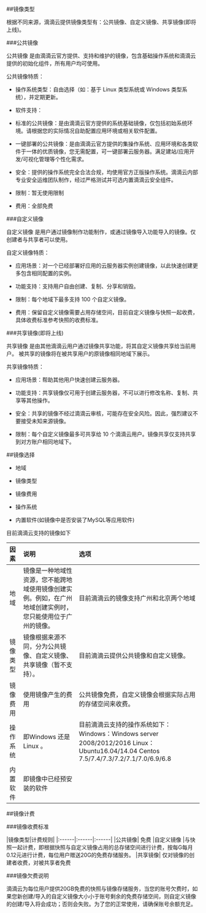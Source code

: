 
##镜像类型

根据不同来源，滴滴云提供镜像类型有：公共镜像、自定义镜像、共享镜像(即将上线)。

###公共镜像

公共镜像 是由滴滴云官方提供、支持和维护的镜像，包含基础操作系统和滴滴云提供的初始化组件，所有用户均可使用。

公共镜像特质：

* 操作系统类型：自由选择（如：基于 Linux 类型系统或 Windows 类型系统），并定期更新。

* 软件支持：

 * 标准的公共镜像：是由滴滴云官方提供的系统基础镜像，仅包括初始系统环境。请根据您的实际情况自助配置应用环境或相关软件配置。

 * 一键部署的公共镜像：是由滴滴云官方提供的集操作系统、应用环境和各类软件于一体的优质镜像，您无需配置，可一键部署云服务器。满足建站/应用开发/可视化管理等个性化需求。

* 安全：提供的操作系统完全合法合规，均使用官方正版操作系统。滴滴云内部专业安全运维团队制作，经过严格测试并可选内置滴滴云安全组件。

* 限制：暂无使用限制

* 费用：全部免费

###自定义镜像

自定义镜像 是用户通过镜像制作功能制作，或通过镜像导入功能导入的镜像。仅创建者与共享者可以使用。

自定义镜像特质：

* 应用场景：对一个已经部署好应用的云服务器实例创建镜像，以此快速创建更多包含相同配置的实例。

* 功能支持：支持用户自由创建、复制、分享和销毁。

* 限制：每个地域下最多支持 100 个自定义镜像。

* 费用：保留自定义镜像需要占用存储空间，目前自定义镜像与快照一起收费，具体收费标准参考快照的收费标准。

###共享镜像(即将上线)

共享镜像 是由其他滴滴云用户通过镜像共享功能，将其自定义镜像共享给当前用户。
被共享的镜像将在被共享用户的原镜像相同地域下展示。

共享镜像特质：

* 应用场景：帮助其他用户快速创建云服务器。

* 功能支持：共享镜像仅可用于创建云服务器，不可以进行修改名称、复制、共享等其他操作。

* 安全：共享的镜像不经过滴滴云审核，可能存在安全风险。因此，强烈建议不要接受未知来源镜像。

* 限制：每个自定义镜像最多可共享给 10 个滴滴云用户。镜像共享仅支持共享到对方账户相同地域下。

##镜像选择

* 地域

* 镜像类型

* 镜像费用

* 操作系统

* 内置软件(如镜像中是否安装了MySQL等应用软件)

目前滴滴云支持的镜像如下

|因素|说明|选项|
|:------|:------|:------|
|地域	|镜像是一种地域性资源，您不能跨地域使用镜像创建实例。例如，在广州地域创建实例时，您只能使用位于广州的镜像。|目前滴滴云的镜像支持广州和北京两个地域
|镜像类型|镜像根据来源不同，分为公共镜像、自定义镜像、共享镜像（暂不支持）。|	目前滴滴云提供公共镜像和自定义镜像。
|镜像费用|	使用镜像产生的费用|	公共镜像免费，自定义镜像会根据实际占用的存储空间来收费。
|操作系统|	即Windows 还是 Linux 。|	目前滴滴云支持的操作系统如下：Windows：Windows server 2008/2012/2016 Linux：Ubuntu16.04/14.04 Centos 7.5/7.4/7.3/7.2/7.1/7.0/6.9/6.8
|内置软件|	即镜像中已经预安装的软件

##镜像计费

###镜像收费标准

|镜像类型|计费规则|
|:------|:------|:------|
|公共镜像|	免费
|自定义镜像	|与快照一起计费，即根据快照与自定义镜像占用的总存储空间进行计费，按每G每月0.12元进行计费，每位用户赠送20G的免费存储服务。
|共享镜像|	仅对镜像的创建者收费，对被共享者免费

###镜像欠费说明

滴滴云为每位用户提供20GB免费的快照与镜像存储服务，当您的账号欠费时，如果您新创建/导入的自定义镜像大小小于账号剩余的免费存储空间，则自定义镜像的创建/导入将会成功；否则会失败。为了您的正常使用，请确保账号余额充足。
